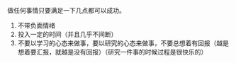 做任何事情只要满足一下几点都可以成功。

1.  不带负面情绪
2.  投入一定的时间（并且几乎不间断）
3.  不要以学习的心态来做事，要以研究的心态来做事，不要总想着有回报（越是想着要汇报，就越是没有回报）（研究一件事的时候过程是很快乐的）